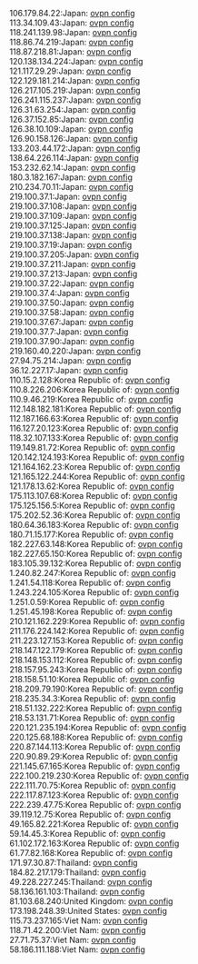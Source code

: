106.179.84.22:Japan: [ovpn config](vpn/106_179_84_22.ovpn)  
113.34.109.43:Japan: [ovpn config](vpn/113_34_109_43.ovpn)  
118.241.139.98:Japan: [ovpn config](vpn/118_241_139_98.ovpn)  
118.86.74.219:Japan: [ovpn config](vpn/118_86_74_219.ovpn)  
118.87.218.81:Japan: [ovpn config](vpn/118_87_218_81.ovpn)  
120.138.134.224:Japan: [ovpn config](vpn/120_138_134_224.ovpn)  
121.117.29.29:Japan: [ovpn config](vpn/121_117_29_29.ovpn)  
122.129.181.214:Japan: [ovpn config](vpn/122_129_181_214.ovpn)  
126.217.105.219:Japan: [ovpn config](vpn/126_217_105_219.ovpn)  
126.241.115.237:Japan: [ovpn config](vpn/126_241_115_237.ovpn)  
126.31.63.254:Japan: [ovpn config](vpn/126_31_63_254.ovpn)  
126.37.152.85:Japan: [ovpn config](vpn/126_37_152_85.ovpn)  
126.38.10.109:Japan: [ovpn config](vpn/126_38_10_109.ovpn)  
126.90.158.126:Japan: [ovpn config](vpn/126_90_158_126.ovpn)  
133.203.44.172:Japan: [ovpn config](vpn/133_203_44_172.ovpn)  
138.64.226.114:Japan: [ovpn config](vpn/138_64_226_114.ovpn)  
153.232.62.14:Japan: [ovpn config](vpn/153_232_62_14.ovpn)  
180.3.182.167:Japan: [ovpn config](vpn/180_3_182_167.ovpn)  
210.234.70.11:Japan: [ovpn config](vpn/210_234_70_11.ovpn)  
219.100.37.1:Japan: [ovpn config](vpn/219_100_37_1.ovpn)  
219.100.37.108:Japan: [ovpn config](vpn/219_100_37_108.ovpn)  
219.100.37.109:Japan: [ovpn config](vpn/219_100_37_109.ovpn)  
219.100.37.125:Japan: [ovpn config](vpn/219_100_37_125.ovpn)  
219.100.37.138:Japan: [ovpn config](vpn/219_100_37_138.ovpn)  
219.100.37.19:Japan: [ovpn config](vpn/219_100_37_19.ovpn)  
219.100.37.205:Japan: [ovpn config](vpn/219_100_37_205.ovpn)  
219.100.37.211:Japan: [ovpn config](vpn/219_100_37_211.ovpn)  
219.100.37.213:Japan: [ovpn config](vpn/219_100_37_213.ovpn)  
219.100.37.22:Japan: [ovpn config](vpn/219_100_37_22.ovpn)  
219.100.37.4:Japan: [ovpn config](vpn/219_100_37_4.ovpn)  
219.100.37.50:Japan: [ovpn config](vpn/219_100_37_50.ovpn)  
219.100.37.58:Japan: [ovpn config](vpn/219_100_37_58.ovpn)  
219.100.37.67:Japan: [ovpn config](vpn/219_100_37_67.ovpn)  
219.100.37.7:Japan: [ovpn config](vpn/219_100_37_7.ovpn)  
219.100.37.90:Japan: [ovpn config](vpn/219_100_37_90.ovpn)  
219.160.40.220:Japan: [ovpn config](vpn/219_160_40_220.ovpn)  
27.94.75.214:Japan: [ovpn config](vpn/27_94_75_214.ovpn)  
36.12.227.17:Japan: [ovpn config](vpn/36_12_227_17.ovpn)  
110.15.2.128:Korea Republic of: [ovpn config](vpn/110_15_2_128.ovpn)  
110.8.226.206:Korea Republic of: [ovpn config](vpn/110_8_226_206.ovpn)  
110.9.46.219:Korea Republic of: [ovpn config](vpn/110_9_46_219.ovpn)  
112.148.182.181:Korea Republic of: [ovpn config](vpn/112_148_182_181.ovpn)  
112.187.166.63:Korea Republic of: [ovpn config](vpn/112_187_166_63.ovpn)  
116.127.20.123:Korea Republic of: [ovpn config](vpn/116_127_20_123.ovpn)  
118.32.107.133:Korea Republic of: [ovpn config](vpn/118_32_107_133.ovpn)  
119.149.81.72:Korea Republic of: [ovpn config](vpn/119_149_81_72.ovpn)  
120.142.124.193:Korea Republic of: [ovpn config](vpn/120_142_124_193.ovpn)  
121.164.162.23:Korea Republic of: [ovpn config](vpn/121_164_162_23.ovpn)  
121.165.122.244:Korea Republic of: [ovpn config](vpn/121_165_122_244.ovpn)  
121.178.13.62:Korea Republic of: [ovpn config](vpn/121_178_13_62.ovpn)  
175.113.107.68:Korea Republic of: [ovpn config](vpn/175_113_107_68.ovpn)  
175.125.156.5:Korea Republic of: [ovpn config](vpn/175_125_156_5.ovpn)  
175.202.52.36:Korea Republic of: [ovpn config](vpn/175_202_52_36.ovpn)  
180.64.36.183:Korea Republic of: [ovpn config](vpn/180_64_36_183.ovpn)  
180.71.15.177:Korea Republic of: [ovpn config](vpn/180_71_15_177.ovpn)  
182.227.63.148:Korea Republic of: [ovpn config](vpn/182_227_63_148.ovpn)  
182.227.65.150:Korea Republic of: [ovpn config](vpn/182_227_65_150.ovpn)  
183.105.39.132:Korea Republic of: [ovpn config](vpn/183_105_39_132.ovpn)  
1.240.82.247:Korea Republic of: [ovpn config](vpn/1_240_82_247.ovpn)  
1.241.54.118:Korea Republic of: [ovpn config](vpn/1_241_54_118.ovpn)  
1.243.224.105:Korea Republic of: [ovpn config](vpn/1_243_224_105.ovpn)  
1.251.0.59:Korea Republic of: [ovpn config](vpn/1_251_0_59.ovpn)  
1.251.45.198:Korea Republic of: [ovpn config](vpn/1_251_45_198.ovpn)  
210.121.162.229:Korea Republic of: [ovpn config](vpn/210_121_162_229.ovpn)  
211.176.224.142:Korea Republic of: [ovpn config](vpn/211_176_224_142.ovpn)  
211.223.127.153:Korea Republic of: [ovpn config](vpn/211_223_127_153.ovpn)  
218.147.122.179:Korea Republic of: [ovpn config](vpn/218_147_122_179.ovpn)  
218.148.153.112:Korea Republic of: [ovpn config](vpn/218_148_153_112.ovpn)  
218.157.95.243:Korea Republic of: [ovpn config](vpn/218_157_95_243.ovpn)  
218.158.51.10:Korea Republic of: [ovpn config](vpn/218_158_51_10.ovpn)  
218.209.79.190:Korea Republic of: [ovpn config](vpn/218_209_79_190.ovpn)  
218.235.34.3:Korea Republic of: [ovpn config](vpn/218_235_34_3.ovpn)  
218.51.132.222:Korea Republic of: [ovpn config](vpn/218_51_132_222.ovpn)  
218.53.131.71:Korea Republic of: [ovpn config](vpn/218_53_131_71.ovpn)  
220.121.235.194:Korea Republic of: [ovpn config](vpn/220_121_235_194.ovpn)  
220.125.68.188:Korea Republic of: [ovpn config](vpn/220_125_68_188.ovpn)  
220.87.144.113:Korea Republic of: [ovpn config](vpn/220_87_144_113.ovpn)  
220.90.89.29:Korea Republic of: [ovpn config](vpn/220_90_89_29.ovpn)  
221.145.67.165:Korea Republic of: [ovpn config](vpn/221_145_67_165.ovpn)  
222.100.219.230:Korea Republic of: [ovpn config](vpn/222_100_219_230.ovpn)  
222.111.70.75:Korea Republic of: [ovpn config](vpn/222_111_70_75.ovpn)  
222.117.87.123:Korea Republic of: [ovpn config](vpn/222_117_87_123.ovpn)  
222.239.47.75:Korea Republic of: [ovpn config](vpn/222_239_47_75.ovpn)  
39.119.12.75:Korea Republic of: [ovpn config](vpn/39_119_12_75.ovpn)  
49.165.82.221:Korea Republic of: [ovpn config](vpn/49_165_82_221.ovpn)  
59.14.45.3:Korea Republic of: [ovpn config](vpn/59_14_45_3.ovpn)  
61.102.172.163:Korea Republic of: [ovpn config](vpn/61_102_172_163.ovpn)  
61.77.82.168:Korea Republic of: [ovpn config](vpn/61_77_82_168.ovpn)  
171.97.30.87:Thailand: [ovpn config](vpn/171_97_30_87.ovpn)  
184.82.217.179:Thailand: [ovpn config](vpn/184_82_217_179.ovpn)  
49.228.227.245:Thailand: [ovpn config](vpn/49_228_227_245.ovpn)  
58.136.161.103:Thailand: [ovpn config](vpn/58_136_161_103.ovpn)  
81.103.68.240:United Kingdom: [ovpn config](vpn/81_103_68_240.ovpn)  
173.198.248.39:United States: [ovpn config](vpn/173_198_248_39.ovpn)  
115.73.237.165:Viet Nam: [ovpn config](vpn/115_73_237_165.ovpn)  
118.71.42.200:Viet Nam: [ovpn config](vpn/118_71_42_200.ovpn)  
27.71.75.37:Viet Nam: [ovpn config](vpn/27_71_75_37.ovpn)  
58.186.111.188:Viet Nam: [ovpn config](vpn/58_186_111_188.ovpn)  
